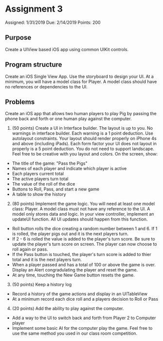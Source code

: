 # Assignment 3

Assigned: 1/31/2019
Due: 2/14/2019
Points: 200

## Purpose
Create a UIView based iOS app using common UIKit controls.

## Program structure
Create an iOS Single View App.  Use the storyboard to design your UI.  At a minimum, you will have a model class for Player.  A model class should have no references or dependencies to the UI.

## Problems
Create an iOS app that allows two human players to play Pig by passing the phone back and forth or one human play against the computer.

1. (50 points) Create a UI in Interface builder.  The layout is up to you.  No warnings in interface builder.  Each warning is a 1 point deduction.  Use autolayout constraints.  Your layout should render properly on iPhone 4s and above (including iPads).  Each form factor your UI does not layout in properly is a 5 point deduction.  You do not need to support landscape.  Feel free to be creative with you layout and colors.
On the screen, show:
  * The title of the game: "Pass the Pigs"
  * Names of each player and indicate which player is active
  * Each players current total
  * The active players turn total
  * The value of the roll of the dice
  * Buttons to Roll, Pass, and start a new game
  * A table to show the history
  

2. (80 points) Implement the game logic.  You will need at least one model class: Player.  A model class must not have any reference to the UI.  A model only stores data and logic.  In your view controller, implement an updateUI function.  All UI updates should happen from this function.
  * Roll button rolls the dice creating a random number between 1 and 6.  If 1 is rolled, the player pigs out and it is the next players turn.
  * If 2 - 6 is rolled the value is added to the player's turn score.  Be sure to update the player's turn score on screen.  The player can now choose to roll again or pass.
  * If the Pass button is touched, the player's turn score is added to thier total and it is the next players turn.
  * When a player passed and has a total of 100 or above the game is over.  Display an Alert congradulating the player and reset the game. 
  * At any time, touching the New Game button resets the game.


3. (50 points) Keep a history log
 * Record a history of the game actions and display in an UITableView
 * At a minimum record each dice roll and a players decision to Roll or Pass


 4. (20 points) Add the ability to play against the computer.
 * Add a way to the UI to switch back and forth from Player 2 to Computer player
 * Implement some basic AI for the computer play the game.  Feel free to use the same method you used in our class room competition. 

